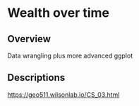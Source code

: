 # Wealth over time

## Overview
Data wrangling plus more advanced ggplot

## Descriptions
https://geo511.wilsonlab.io/CS_03.html